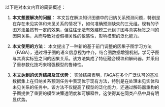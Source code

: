 以下是对本文内容的简要概述：

1. **本文想要解决的问题**：
   本文旨在解决知识图谱中的归纳关系预测问题，特别是在存在未见实体和未见关系的情况下，如何准确预测缺失的三元组。现有的子图方法虽然有一定的效果，但往往无法有效建模三元组子图与真实标签之间的因果关系，从而导致对虚假相关性的敏感性，影响模型的泛化能力。

2. **本文使用的方法**：
   本文提出了一种新的基于前门调整的因果子图学习方法（FAGA），通过将子图的语义信息视为中介，结合图数据增强机制，学习子图与其真实标签之间的因果关系。该方法集成了特征融合模块和解码器，并采用了重参数化技巧来增强模型的鲁棒性。

3. **本文达到的优秀结果及其优势**：
   实验结果表明，FAGA在多个广泛认可的基准数据集上在归纳关系预测任务中表现优于现有方法，特别是在处理未见实体和未见关系的任务中。该方法不仅提高了模型的泛化能力，还通过解码器重构的子图提供了重要的模型决策透明度和可解释性，这使得其在同类产品中具有明显优势。
